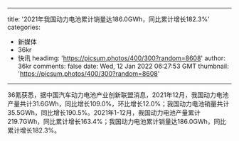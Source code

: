 
---
title: '2021年我国动力电池累计销量达186.0GWh，同比累计增长182.3%'
categories: 
 - 新媒体
 - 36kr
 - 快讯
headimg: 'https://picsum.photos/400/300?random=8608'
author: 36kr
comments: false
date: Wed, 12 Jan 2022 06:27:53 GMT
thumbnail: 'https://picsum.photos/400/300?random=8608'
---

<div>   
36氪获悉，据中国汽车动力电池产业创新联盟消息，2021年12月，我国动力电池产量共计31.6GWh，同比增长109.0%，环比增长12.0%；我国动力电池销量共计35.5GWh，同比增长190.5%。2021年1-12月，我国动力电池产量累计219.7GWh，同比累计增长163.4%；我国动力电池累计销量达186.0GWh，同比累计增长182.3%。  
</div>
            